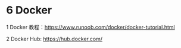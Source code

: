 # 6 Docker

1 Docker 教程：https://www.runoob.com/docker/docker-tutorial.html

2 Docker Hub: https://hub.docker.com/